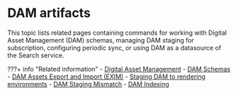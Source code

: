 # DAM artifacts

This topic lists related pages containing commands for working with Digital Asset Management (DAM) schemas, managing DAM staging for subscription, configuring periodic sync, or using DAM as a datasource of the Search service.

???+ info "Related information" 
    -   [Digital Asset Management](../../../../../get_started/product_overview/asset_management.md)
    -   [DAM Schemas](../../../../../manage_content/digital_assets/usage/managing_dam/damschemas.md)
    -   [DAM Assets Export and Import (EXIM)](../../../../../manage_content/digital_assets/usage/managing_dam/dam_exim.md)
    -   [Staging DAM to rendering environments](../../../../../manage_content/digital_assets/configuration/staging_dam/dam_subscription_staging.md)
    -   [DAM Staging Mismatch](../../../../../manage_content/digital_assets/configuration/staging_dam/dam_staging_mismatch.md)
    -   [DAM Indexing](../../../../../manage_content/digital_assets/configuration/dam_indexing/index.md)


